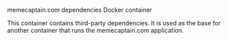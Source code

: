 memecaptain.com dependencies Docker container

This container contains third-party dependencies. It is used as the base for
another container that runs the memecaptain.com application.
